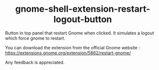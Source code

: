 <h1 align="center">gnome-shell-extension-restart-logout-button</h1>

Button in top panel that restart Gnome when clicked. It simulates a logout which force gnome to restart.

You can download the extension from the official Gnome website : https://extensions.gnome.org/extension/5862/restart-gnome/

Any feedback is appreciated.
